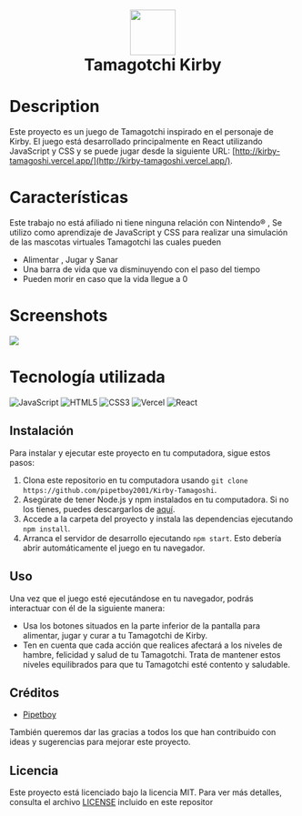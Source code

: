<div align="center">
      <h1> <img src="https://kirby.nintendo.com/assets/img/kirby-logo.png" width="80px"><br/>Tamagotchi Kirby</h1>
     </div>


# Description


Este proyecto es un juego de Tamagotchi inspirado en el personaje de Kirby. El juego está desarrollado principalmente en React utilizando JavaScript y CSS y se puede jugar desde la siguiente URL: [http://kirby-tamagoshi.vercel.app/](http://kirby-tamagoshi.vercel.app/).

# Características
Este trabajo no está afiliado ni tiene ninguna relación con Nintendo® , Se utilizo como aprendizaje de JavaScript y CSS para realizar una simulación de las mascotas virtuales Tamagotchi las cuales pueden 
- Alimentar , Jugar y Sanar
- Una barra de vida que va disminuyendo con el paso del tiempo 
- Pueden morir en caso que la vida llegue a 0 
 
# Screenshots
 <img src="https://i.imgur.com/55aOPHx.png">
 
# Tecnología utilizada
 ![JavaScript](https://img.shields.io/badge/javascript-%23323330.svg?style=for-the-badge&logo=javascript&logoColor=%23F7DF1E) ![HTML5](https://img.shields.io/badge/html5-%23E34F26.svg?style=for-the-badge&logo=html5&logoColor=white) ![CSS3](https://img.shields.io/badge/css3-%231572B6.svg?style=for-the-badge&logo=css3&logoColor=white) ![Vercel](https://img.shields.io/badge/vercel-%23000000.svg?style=for-the-badge&logo=vercel&logoColor=white) ![React](https://img.shields.io/badge/react-%2320232a.svg?style=for-the-badge&logo=react&logoColor=%2361DAFB)
      

## Instalación

Para instalar y ejecutar este proyecto en tu computadora, sigue estos pasos:

1.  Clona este repositorio en tu computadora usando `git clone https://github.com/pipetboy2001/Kirby-Tamagoshi`.
2.  Asegúrate de tener Node.js y npm instalados en tu computadora. Si no los tienes, puedes descargarlos de [aquí](https://nodejs.org/en/download/).
3.  Accede a la carpeta del proyecto y instala las dependencias ejecutando `npm install`.
4.  Arranca el servidor de desarrollo ejecutando `npm start`. Esto debería abrir automáticamente el juego en tu navegador.

## Uso

Una vez que el juego esté ejecutándose en tu navegador, podrás interactuar con él de la siguiente manera:

-   Usa los botones situados en la parte inferior de la pantalla para alimentar, jugar y curar a tu Tamagotchi de Kirby.
-   Ten en cuenta que cada acción que realices afectará a los niveles de hambre, felicidad y salud de tu Tamagotchi. Trata de mantener estos niveles equilibrados para que tu Tamagotchi esté contento y saludable.
## Créditos

-   [Pipetboy](https://github.com/pipetboy2001)

También queremos dar las gracias a todos los que han contribuido con ideas y sugerencias para mejorar este proyecto.

## Licencia

Este proyecto está licenciado bajo la licencia MIT. Para ver más detalles, consulta el archivo [LICENSE](https://chat.openai.com/LICENSE) incluido en este repositor
    